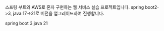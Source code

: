 스프링 부트와 AWS로 혼자 구현하는 웹 서비스 실습 프로젝트입니다.
spring boot2->3, java 17->21로 버전을 업그레이드하여 진행합니다.

spring boot 3
java 21
